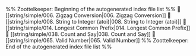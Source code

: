 %% Zoottelkeeper: Beginning of the autogenerated index file list  %%
📄 [[string/simple/006. Zigzag Conversion|006. Zigzag Conversion]]
📄 [[string/simple/008. String to Integer (atoi)|008. String to Integer (atoi)]]
📄 [[string/simple/014. Longest Common Prefix|014. Longest Common Prefix]]
📄 [[string/simple/038. Count and Say|038. Count and Say]]
📄 [[string/simple/065. Valid Number|065. Valid Number]]
%% Zoottelkeeper: End of the autogenerated index file list  %%

